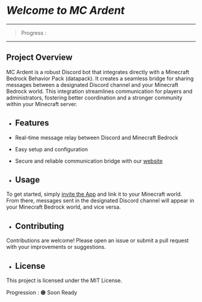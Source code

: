 # ***Welcome to MC Ardent***

--------------------------------------------------
> Progress : 
---------------------------------------------------

## Project Overview

 MC Ardent is a robust Discord bot that integrates directly with a Minecraft Bedrock Behavior Pack (datapack). It creates a seamless bridge for sharing messages between a designated Discord channel and your Minecraft Bedrock world. This integration streamlines communication for players and administrators, fostering better coordination and a stronger community within your Minecraft server.

- ## Features

* Real-time message relay between Discord and Minecraft Bedrock

* Easy setup and configuration

* Secure and reliable communication bridge with our [website](/)

- ## Usage
  
 To get started, simply [invite the App](https://discord.com/oauth2/authorize?client_id=1381339129001803897) and link it to your Minecraft world. From there, messages sent in the designated Discord channel will appear in your Minecraft Bedrock world, and vice versa.

- ## Contributing

 Contributions are welcome! Please open an issue or submit a pull request with your improvements or suggestions.

- ## License

 This project is licensed under the MIT License.


Progression : 🟠 Soon Ready